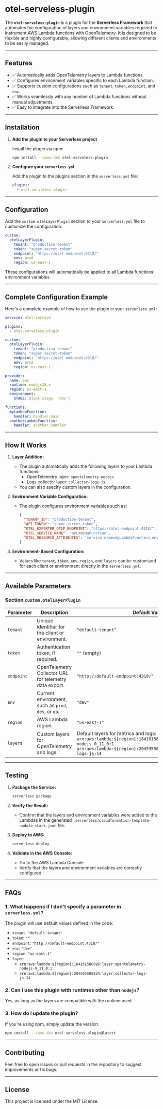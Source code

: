 # **otel-serveless-plugin**

The **`otel-serveless-plugin`** is a plugin for the **Serverless Framework** that automates the configuration of layers and environment variables required to instrument AWS Lambda functions with OpenTelemetry. It is designed to be flexible and highly configurable, allowing different clients and environments to be easily managed.

---

## **Features**

- ✅ Automatically adds OpenTelemetry layers to Lambda functions.
- ✅ Configures environment variables specific to each Lambda function.
- ✅ Supports custom configurations such as `tenant`, `token`, `endpoint`, and `env`.
- ✅ Works seamlessly with any number of Lambda functions without manual adjustments.
- ✅ Easy to integrate into the Serverless Framework.

---

## **Installation**

1. **Add the plugin to your Serverless project**

   Install the plugin via npm:

   ```bash
   npm install --save-dev otel-serveless-plugin
   ```

2. **Configure your `serverless.yml`**

   Add the plugin to the plugins section in the `serverless.yml` file:

   ```yaml
   plugins:
     - otel-serveless-plugin
   ```

---

## **Configuration**

Add the `custom.otelLayerPlugin` section to your `serverless.yml` file to customize the configuration:

```yaml
custom:
  otelLayerPlugin:
    tenant: "production-tenant"
    token: "super-secret-token"
    endpoint: "https://otel-endpoint:4318/"
    env: prod
    region: us-east-1
```

These configurations will automatically be applied to all Lambda functions' environment variables.

---

## **Complete Configuration Example**

Here's a complete example of how to use the plugin in your `serverless.yml`:

```yaml
service: otel-service

plugins:
  - otel-serveless-plugin

custom:
  otelLayerPlugin:
    tenant: "production-tenant"
    token: "super-secret-token"
    endpoint: "https://otel-endpoint:4318/"
    env: prod
    region: us-east-1

provider:
  name: aws
  runtime: nodejs18.x
  region: us-east-1
  environment:
    STAGE: ${opt:stage, 'dev'}

functions:
  myLambdaFunction:
    handler: handler.main
  anotherLambdaFunction:
    handler: another.handler
```

---

## **How It Works**

1. **Layer Addition:**
   - The plugin automatically adds the following layers to your Lambda functions:
     - OpenTelemetry layer: `opentelemetry-nodejs`
     - Logs collector layer: `collector-logs-js`
   - You can also specify custom layers in the configuration.

2. **Environment Variable Configuration:**
   - The plugin configures environment variables such as:
     ```json
     {
       "TENANT_ID": "production-tenant",
       "API_TOKEN": "super-secret-token",
       "OTEL_EXPORTER_OTLP_ENDPOINT": "https://otel-endpoint:4318/",
       "OTEL_SERVICE_NAME": "myLambdaFunction",
       "OTEL_RESOURCE_ATTRIBUTES": "service.name=myLambdaFunction,environment=prod"
     }
     ```

3. **Environment-Based Configuration:**
   - Values like `tenant`, `token`, `env`, `region`, and `layers` can be customized for each client or environment directly in the `serverless.yml`.

---

## **Available Parameters**

### **Section `custom.otelLayerPlugin`**

| Parameter  | Description                                            | Default Value                                                                                                                                     |
| ---------- | ------------------------------------------------------ | ------------------------------------------------------------------------------------------------------------------------------------------------- |
| `tenant`   | Unique identifier for the client or environment.       | `"default-tenant"`                                                                                                                                |
| `token`    | Authentication token, if required.                     | `""` (empty)                                                                                                                                      |
| `endpoint` | OpenTelemetry Collector URL for telemetry data export. | `"http://default-endpoint:4318/"`                                                                                                                 |
| `env`      | Current environment, such as `prod`, `dev`, or `qa`.   | `"dev"`                                                                                                                                           |
| `region`   | AWS Lambda region.                                     | `"us-east-1"`                                                                                                                                    |
| `layers`   | Custom layers for OpenTelemetry and logs.              | Default layers for metrics and logs: <br> `arn:aws:lambda:${region}:184161586896:layer:opentelemetry-nodejs-0_11_0:1` <br> `arn:aws:lambda:${region}:204595508824:layer:collector-logs-js:14` |

---

## **Testing**

1. **Package the Service:**

   ```bash
   serverless package
   ```

2. **Verify the Result:**
   - Confirm that the layers and environment variables were added to the Lambdas in the generated `.serverless/cloudformation-template-update-stack.json` file.
3. **Deploy to AWS:**

   ```bash
   serverless deploy
   ```

4. **Validate in the AWS Console:**
   - Go to the AWS Lambda Console.
   - Verify that the layers and environment variables are correctly configured.

---

## **FAQs**

### 1. **What happens if I don't specify a parameter in `serverless.yml`?**

The plugin will use default values defined in the code:

- `tenant`: `"default-tenant"`
- `token`: `""`
- `endpoint`: `"http://default-endpoint:4318/"`
- `env`: `"dev"`
- `region`: `"us-east-1"`
- `layer`:
  - `arn:aws:lambda:${region}:184161586896:layer:opentelemetry-nodejs-0_11_0:1`
  - `arn:aws:lambda:${region}:204595508824:layer:collector-logs-js:14`

### 2. **Can I use this plugin with runtimes other than `nodejs`?**

Yes, as long as the layers are compatible with the runtime used.

### 3. **How do I update the plugin?**

If you're using npm, simply update the version:

```bash
npm install --save-dev otel-serveless-plugin@latest
```

---

## **Contributing**

Feel free to open issues or pull requests in the repository to suggest improvements or fix bugs.

---

## **License**

This project is licensed under the MIT License.
